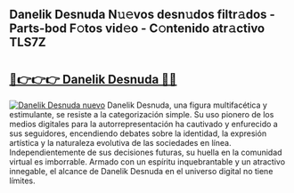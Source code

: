 ## Danelik Desnuda N𝚞𝚎vos desn𝚞dos filtr𝚊dos - Parts-bod F𝚘tos vid𝚎o - C𝚘ntenido atr𝚊ctivo TLS7Z

# <h2><a href="http://mb8dqy8.tromn.icu/?c=Danelik+Desnuda">🔗👉👉👉 Danelik Desnuda 🔗🔗</a></h2>

[![Danelik Desnuda nuevo](https://i.imgur.com/pEAQMta.gif)](http://mb8dqy8.tromn.icu/?c=Danelik+Desnuda)
Danelik Desnuda, una figura multifacética y estimulante, se resiste a la categorización simple. Su uso pionero de los medios digitales para la autorrepresentación ha cautivado y enfurecido a sus seguidores, encendiendo debates sobre la identidad, la expresión artística y la naturaleza evolutiva de las sociedades en línea. Independientemente de sus decisiones futuras, su huella en la comunidad virtual es imborrable. Armado con un espíritu inquebrantable y un atractivo innegable, el alcance de Danelik Desnuda en el universo digital no tiene límites.
